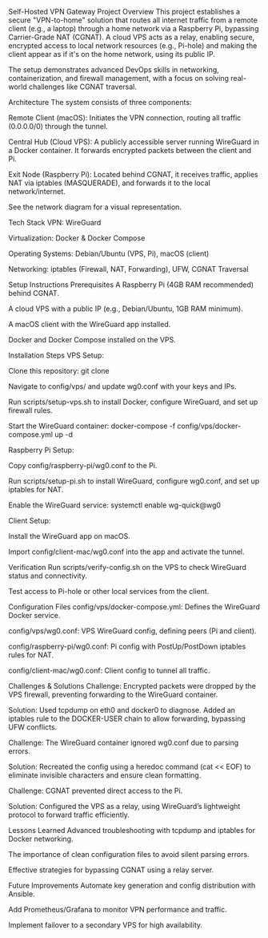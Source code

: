 Self-Hosted VPN Gateway
Project Overview
This project establishes a secure "VPN-to-home" solution that routes all internet traffic from a remote client (e.g., a laptop) through a home network via a Raspberry Pi, bypassing Carrier-Grade NAT (CGNAT). A cloud VPS acts as a relay, enabling secure, encrypted access to local network resources (e.g., Pi-hole) and making the client appear as if it's on the home network, using its public IP.

The setup demonstrates advanced DevOps skills in networking, containerization, and firewall management, with a focus on solving real-world challenges like CGNAT traversal.

Architecture
The system consists of three components:

Remote Client (macOS): Initiates the VPN connection, routing all traffic (0.0.0.0/0) through the tunnel.

Central Hub (Cloud VPS): A publicly accessible server running WireGuard in a Docker container. It forwards encrypted packets between the client and Pi.

Exit Node (Raspberry Pi): Located behind CGNAT, it receives traffic, applies NAT via iptables (MASQUERADE), and forwards it to the local network/internet.

See the network diagram for a visual representation.

Tech Stack
VPN: WireGuard

Virtualization: Docker & Docker Compose

Operating Systems: Debian/Ubuntu (VPS, Pi), macOS (client)

Networking: iptables (Firewall, NAT, Forwarding), UFW, CGNAT Traversal

Setup Instructions
Prerequisites
A Raspberry Pi (4GB RAM recommended) behind CGNAT.

A cloud VPS with a public IP (e.g., Debian/Ubuntu, 1GB RAM minimum).

A macOS client with the WireGuard app installed.

Docker and Docker Compose installed on the VPS.

Installation Steps
VPS Setup:

Clone this repository: git clone <repo-url>

Navigate to config/vps/ and update wg0.conf with your keys and IPs.

Run scripts/setup-vps.sh to install Docker, configure WireGuard, and set up firewall rules.

Start the WireGuard container: docker-compose -f config/vps/docker-compose.yml up -d

Raspberry Pi Setup:

Copy config/raspberry-pi/wg0.conf to the Pi.

Run scripts/setup-pi.sh to install WireGuard, configure wg0.conf, and set up iptables for NAT.

Enable the WireGuard service: systemctl enable wg-quick@wg0

Client Setup:

Install the WireGuard app on macOS.

Import config/client-mac/wg0.conf into the app and activate the tunnel.

Verification
Run scripts/verify-config.sh on the VPS to check WireGuard status and connectivity.

Test access to Pi-hole or other local services from the client.

Configuration Files
config/vps/docker-compose.yml: Defines the WireGuard Docker service.

config/vps/wg0.conf: VPS WireGuard config, defining peers (Pi and client).

config/raspberry-pi/wg0.conf: Pi config with PostUp/PostDown iptables rules for NAT.

config/client-mac/wg0.conf: Client config to tunnel all traffic.

Challenges & Solutions
Challenge: Encrypted packets were dropped by the VPS firewall, preventing forwarding to the WireGuard container.

Solution: Used tcpdump on eth0 and docker0 to diagnose. Added an iptables rule to the DOCKER-USER chain to allow forwarding, bypassing UFW conflicts.

Challenge: The WireGuard container ignored wg0.conf due to parsing errors.

Solution: Recreated the config using a heredoc command (cat << EOF) to eliminate invisible characters and ensure clean formatting.

Challenge: CGNAT prevented direct access to the Pi.

Solution: Configured the VPS as a relay, using WireGuard’s lightweight protocol to forward traffic efficiently.

Lessons Learned
Advanced troubleshooting with tcpdump and iptables for Docker networking.

The importance of clean configuration files to avoid silent parsing errors.

Effective strategies for bypassing CGNAT using a relay server.

Future Improvements
Automate key generation and config distribution with Ansible.

Add Prometheus/Grafana to monitor VPN performance and traffic.

Implement failover to a secondary VPS for high availability.
